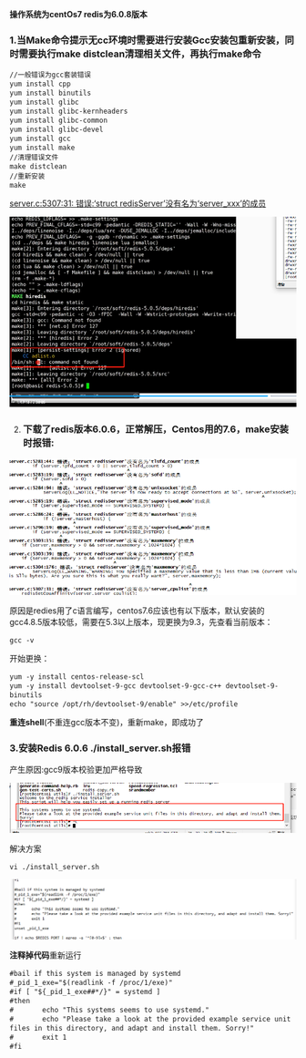 



**操作系统为centOs7  redis为6.0.8版本**

### 1.当Make命令提示无cc环境时需要进行安装Gcc安装包重新安装，同时需要执行make distclean清理相关文件，再执行make命令

```
//一般错误为gcc套装错误
yum install cpp
yum install binutils
yum install glibc
yum install glibc-kernheaders
yum install glibc-common
yum install glibc-devel
yum install gcc
yum install make
//清理错误文件
make distclean
//重新安装
make
```

[server.c:5307:31: 错误:‘struct redisServer’没有名为‘server_xxx’的成员](https://blog.csdn.net/m0_37952284/article/details/109012324)

![image-20201103103148896](https://raw.githubusercontent.com/CNRF/noteImage/main/image/202302050032771.png)

2. ### 下载了redis版本6.0.6，正常解压，Centos用的7.6，make安装时报错:

![image-20201103104749570](https://raw.githubusercontent.com/CNRF/noteImage/main/image/202302050032084.png)

原因是redies用了c语言编写，centos7.6应该也有以下版本，默认安装的gcc4.8.5版本较低，需要在5.3以上版本，现更换为9.3，先查看当前版本：

```
gcc -v
```

开始更换：

```
yum -y install centos-release-scl
yum -y install devtoolset-9-gcc devtoolset-9-gcc-c++ devtoolset-9-binutils
echo "source /opt/rh/devtoolset-9/enable" >>/etc/profile

```

**重连shell**(不重连gcc版本不变)，重新make，即成功了

### 3.安装Redis 6.0.6 ./install_server.sh报错

产生原因:gcc9版本校验更加严格导致

![image-20201103111330639](https://raw.githubusercontent.com/CNRF/noteImage/main/image/202302050032165.png)

解决方案

```
vi ./install_server.sh
```

![image-20201103111506170](https://raw.githubusercontent.com/CNRF/noteImage/main/image/202302050032598.png)

**注释掉代码**重新运行

```
#bail if this system is managed by systemd
#_pid_1_exe="$(readlink -f /proc/1/exe)"
#if [ "${_pid_1_exe##*/}" = systemd ]
#then
#       echo "This systems seems to use systemd."
#       echo "Please take a look at the provided example service unit files in this directory, and adapt and install them. Sorry!"
#       exit 1
#fi
```


